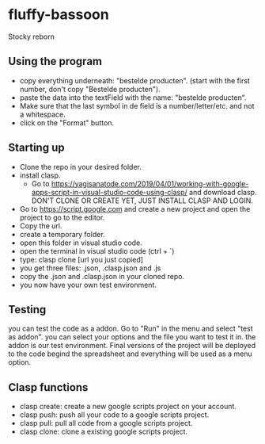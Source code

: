 # fluffy-bassoon
Stocky reborn

## Using the program
* copy everything underneath: "bestelde producten". (start with the first number, don't copy "Bestelde producten").
* paste the data into the textField with the name: "bestelde producten".
* Make sure that the last symbol in de field is a number/letter/etc. and not a whitespace.
* click on the "Format" button.

## Starting up
* Clone the repo in your desired folder.
* install clasp.
    * Go to https://yagisanatode.com/2019/04/01/working-with-google-apps-script-in-visual-studio-code-using-clasp/ and download clasp. DON'T CLONE OR CREATE YET, JUST INSTALL CLASP AND LOGIN.
* Go to https://script.google.com and create a new project and open the project to go to the editor.
* Copy the url.
* create a temporary folder.
* open this folder in visual studio code.
* open the terminal in visual studio code (ctrl + `)
* type: clasp clone [url you just copied]
* you get three files: .json, .clasp.json and .js
* copy the .json and .clasp.json in your cloned repo.
* you now have your own test environment.

## Testing
you can test the code as a addon. Go to "Run" in the menu and select "test as addon". you can select your options and the file you want to test it in.
the addon is our test environment. Final versions of the project will be deployed to the code begind the spreadsheet and everything will be used as a menu option.

## Clasp functions
* clasp create: create a new google scripts project on your account.
* clasp push: push all your code to a google scripts project.
* clasp pull: pull all code from a google scripts project.
* clasp clone: clone a existing google scripts project.